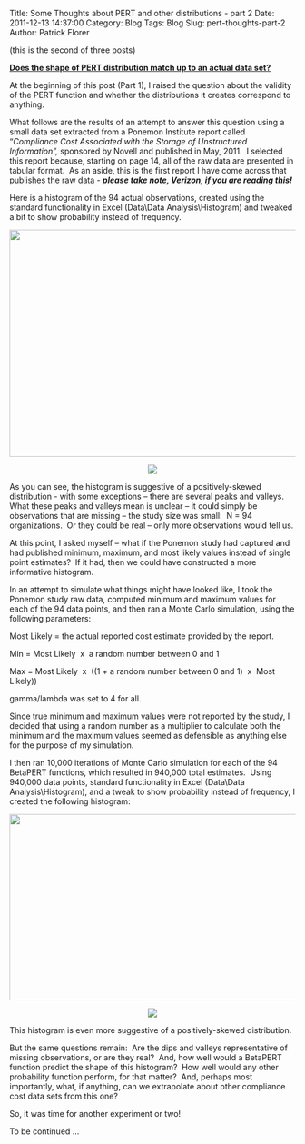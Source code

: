 Title: Some Thoughts about PERT and other distributions - part 2
Date: 2011-12-13 14:37:00
Category: Blog
Tags: Blog
Slug: pert-thoughts-part-2
Author: Patrick Florer

<p><span face="">(this is the second of three posts)</span></p>
<p><strong><u><span face="">Does the shape of PERT distribution match up to an actual data set?</span></u></strong></p>
<p><span face="">At the beginning of this post (Part 1), I raised the question about the validity of the PERT function and whether the distributions it creates correspond to anything. </span></p>
<p><span face="">What follows are the results of an attempt to answer this question using a small data set extracted from a Ponemon Institute report called &ldquo;<em>Compliance Cost Associated with the Storage of Unstructured Information&rdquo;, </em>sponsored by Novell and published in May, 2011. &nbsp;I selected this report because, starting on page 14, all of the raw data are presented in tabular format.&nbsp; As an aside, this is the first report I have come across that publishes the raw data - <strong><em>please take note, Verizon, if you are reading this!</em></strong></span></p>
<p><span face="">Here is a histogram of the 94 actual observations, created using the standard functionality in Excel (Data\Data Analysis\Histogram) and tweaked a bit to show probability instead of frequency.</span></p>
<p><img src="/images/SIRABlog2011_11_30_v4-pt2-graphic1.jpg" style="width: 600px; height: 400px; " /></p>
<p align="center"><span face=""><img src="file:///C:\Users\Patrick\AppData\Local\Temp\msohtmlclip1\01\clip_image001.jpg" /></span></p>
<p><span face="">As you can see, the histogram is suggestive of a positively-skewed distribution - with some exceptions &ndash; there are several peaks and valleys.&nbsp; What these peaks and valleys mean is unclear &ndash; it could simply be observations that are missing &ndash; the study size was small:&nbsp; N = 94 organizations.&nbsp; Or they could be real &ndash; only more observations would tell us.</span></p>
<p><span face="">At this point, I asked myself &ndash; what if the Ponemon study had captured and had published minimum, maximum, and most likely values instead of single point estimates?&nbsp; If it had, then we could have constructed a more informative histogram.</span></p>
<p><span face="">In an attempt to simulate what things might have looked like, I took the Ponemon study raw data, computed minimum and maximum values for each of the 94 data points, and then ran a Monte Carlo simulation, using the following parameters:</span></p>
<p><span face="">Most Likely = the actual reported cost estimate provided by the report.</span></p>
<p><span face="">Min = Most Likely&nbsp; x&nbsp; a random number between 0 and 1</span></p>
<p><span face="">Max = Most Likely&nbsp; x&nbsp; ((1 + a random number between 0 and 1)&nbsp; x&nbsp; Most Likely))</span></p>
<p><span face="">gamma/lambda was set to 4 for all.</span></p>
<p><span face="">Since true minimum and maximum values were not reported by the study, I decided that using a random number as a multiplier to calculate both the minimum and the maximum values seemed as defensible as anything else for the purpose of my simulation.</span></p>
<p><span face="">I then ran 10,000 iterations of Monte Carlo simulation for each of the 94 BetaPERT functions, which resulted in 940,000 total estimates.&nbsp; Using 940,000 data points, standard functionality in Excel (Data\Data Analysis\Histogram), and a tweak to show probability instead of frequency, I created the following histogram:</span></p>
<p><img src="/images/SIRABlog2011_11_30_v4-pt2-graphic2.jpg" style="width: 600px; height: 328px; " /></p>
<p align="center"><span face=""><img src="file:///C:\Users\Patrick\AppData\Local\Temp\msohtmlclip1\01\clip_image003.jpg" /></span></p>
<p>This histogram is even more suggestive of a positively-skewed distribution.</p>
<p><span face="">But the same questions remain:&nbsp; Are the dips and valleys representative of missing observations, or are they real?&nbsp; And, how well would a BetaPERT function predict the shape of this histogram?&nbsp; How well would any other probability function perform, for that matter?&nbsp; And, perhaps most importantly, what, if anything, can we extrapolate about other compliance cost data sets from this one?</span></p>
<p><span face="">So, it was time for another experiment or two!</span></p>
<p><span face="">To be continued &hellip;</span></p>
<p>&nbsp;</p>

